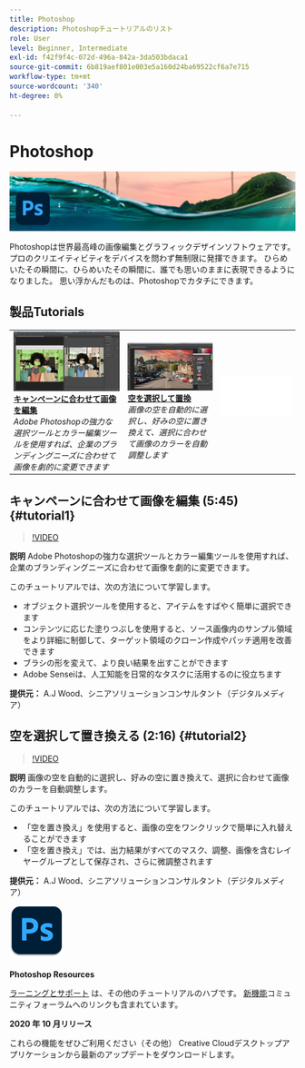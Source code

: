 ```yaml
---
title: Photoshop
description: Photoshopチュートリアルのリスト
role: User
level: Beginner, Intermediate
exl-id: f42f9f4c-072d-496a-842a-3da503bdaca1
source-git-commit: 6b819aef801e003e5a160d24ba69522cf6a7e715
workflow-type: tm+mt
source-wordcount: '340'
ht-degree: 0%

---
```


# Photoshop

![チュートリアルヒーロー画像](../assets/Photoshop.jpg)

Photoshopは世界最高峰の画像編集とグラフィックデザインソフトウェアです。プロのクリエイティビティをデバイスを問わず無制限に発揮できます。 ひらめいたその瞬間に、ひらめいたその瞬間に、誰でも思いのままに表現できるようになりました。 思い浮かんだものは、Photoshopでカタチにできます。

## 製品Tutorials

<table style="table-layout:fixed">
<tr>
 <td>
   <a href="photoshop.md#tutorial1">
      <img alt="キャンペーンに合わせて画像を編集" src="../assets/PS_ObjectSelect_ContentAware_wood.jpg" />
   </a>
    <div>
   <a href="photoshop.md#tutorial1"><strong>キャンペーンに合わせて画像を編集</strong></a>
    </div>
    <em>Adobe Photoshopの強力な選択ツールとカラー編集ツールを使用すれば、企業のブランディングニーズに合わせて画像を劇的に変更できます</em>
    <br>
  </td>
  <td>
    <a href="photoshop.md#tutorial2">
        <img alt="空を選択して置換" src="../assets/PS_Sky_Replace_wood.jpg" />
    </a>
    <div>
    <a href="photoshop.md#tutorial2"><strong>空を選択して置換</strong></a>
    </div>
    <em>画像の空を自動的に選択し、好みの空に置き換えて、選択に合わせて画像のカラーを自動調整します</em>
    <br>
  </td>
  <td>
    <img alt="スペーサー" src="../assets/Whitespacer.png" />
    <div>
    <br>
  </td>
</tr>
</table>

## キャンペーンに合わせて画像を編集 (5:45) {#tutorial1}

>[!VIDEO](https://video.tv.adobe.com/v/326950?hidetitle=true)

**説明**
Adobe Photoshopの強力な選択ツールとカラー編集ツールを使用すれば、企業のブランディングニーズに合わせて画像を劇的に変更できます。

このチュートリアルでは、次の方法について学習します。
* オブジェクト選択ツールを使用すると、アイテムをすばやく簡単に選択できます
* コンテンツに応じた塗りつぶしを使用すると、ソース画像内のサンプル領域をより詳細に制御して、ターゲット領域のクローン作成やパッチ適用を改善できます
* ブラシの形を変えて、より良い結果を出すことができます
* Adobe Senseiは、人工知能を日常的なタスクに活用するのに役立ちます

**提供元：**
A.J Wood、シニアソリューションコンサルタント（デジタルメディア）

## 空を選択して置き換える (2:16) {#tutorial2}

>[!VIDEO](https://video.tv.adobe.com/v/326953?hidetitle=true)

**説明**
画像の空を自動的に選択し、好みの空に置き換えて、選択に合わせて画像のカラーを自動調整します。

このチュートリアルでは、次の方法について学習します。
* 「空を置き換え」を使用すると、画像の空をワンクリックで簡単に入れ替えることができます
* 「空を置き換え」では、出力結果がすべてのマスク、調整、画像を含むレイヤーグループとして保存され、さらに微調整されます


**提供元：**
A.J Wood、シニアソリューションコンサルタント（デジタルメディア）

![Photoshopロゴ](../assets/ps_appicon_96.png)

**Photoshop Resources**

[ラーニングとサポート](https://helpx.adobe.com/support/photoshop.html) は、その他のチュートリアルのハブです。 [新機能](https://helpx.adobe.com/photoshop/using/whats-new.html)コミュニティフォーラムへのリンクも含まれています。

**2020 年 10 月リリース**

これらの機能をぜひご利用ください（その他） Creative Cloudデスクトップアプリケーションから最新のアップデートをダウンロードします。
